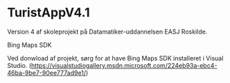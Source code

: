 TuristAppV4.1
=============
Version 4 af skoleprojekt på Datamatiker-uddannelsen EASJ Roskilde.

Bing Maps SDK

Ved donwload af projekt, sørg for at have Bing Maps SDK installeret i Visual Studio. (https://visualstudiogallery.msdn.microsoft.com/224eb93a-ebc4-46ba-9be7-90ee777ad9e1/)
